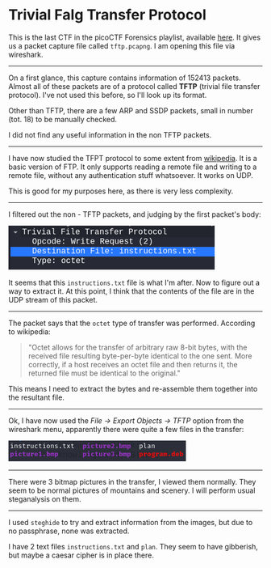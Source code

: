 # Trivial Falg Transfer Protocol

This is the last CTF in the picoCTF Forensics playlist, available [here](https://play.picoctf.org/playlists/16?m=130). It gives us a packet capture file called `tftp.pcapng`. I am opening this file via wireshark.

---

On a first glance, this capture contains information of 152413 packets. Almost all of these packets are of a protocol called **TFTP** (trivial file transfer protocol). I've not used this before, so I'll look up its format.

Other than TFTP, there are a few ARP and SSDP packets, small in number (tot. 18) to be manually checked.

I did not find any useful information in the non TFTP packets.

---

I have now studied the TFPT protocol to some extent from [wikipedia](https://en.wikipedia.org/wiki/Trivial_File_Transfer_Protocol). It is a basic version of FTP. It only supports reading a remote file and writing to a remote file, without any authentication stuff whatsoever. It works on UDP.

This is good for my purposes here, as there is very less complexity.

---

I filtered out the non - TFTP packets, and judging by the first packet's body:

![TFTP Headers of the first TFTP packet](./tftp_packet_1.png)

It seems that this `instructions.txt` file is what I'm after. Now to figure out a way to extract it. At this point, I think that the contents of the file are in the UDP stream of this packet.

---

The packet says that the `octet` type of transfer was performed. According to wikipedia:

> "Octet allows for the transfer of arbitrary raw 8-bit bytes, with the received file resulting byte-per-byte identical to the one sent. More correctly, if a host receives an octet file and then returns it, the returned file must be identical to the original."

This means I need to extract the bytes and re-assemble them together into the resultant file.

---

Ok, I have now used the _File -> Export Objects -> TFTP_ option from the wireshark menu, apparently there were quite a few files in the transfer:

![The files extracted from the packet capture](./files_in_capture.png)

---

There were 3 bitmap pictures in the transfer, I viewed them normally. They seem to be normal pictures of mountains and scenery. I will perform usual steganalysis on them.

---

I used `steghide` to try and extract information from the images, but due to no passphrase, none was extracted.

I have 2 text files `instructions.txt` and `plan`. They seem to have gibberish, but maybe a caesar cipher is in place there.
